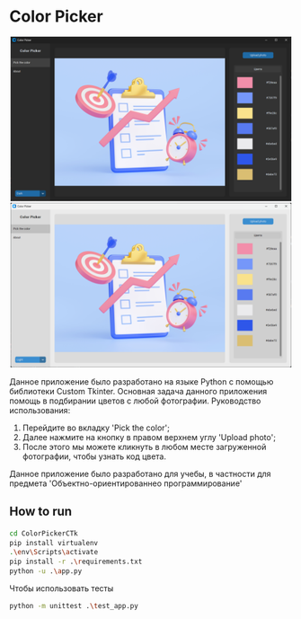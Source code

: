 # Color Picker

<p align="center">
  <img width="500" src="/screenshots/dark.png">
  <img width="500" src="/screenshots/light.png">
</p>
Данное приложение было разработано на языке Python с помощью библиотеки Custom Tkinter. Основная задача данного приложения помощь в подбирании цветов с любой фотографии.
Руководство использования:

1. Перейдите во вкладку 'Pick the color';
2. Далее нажмите на кнопку в правом верхнем углу 'Upload photo';
3. После этого мы можете кликнуть в любом месте загруженной фотографии, чтобы узнать код цвета.

Данное приложение было разработано для учебы, в частности для предмета 'Объектно-ориентированнео программирование'

## How to run

```bash
cd ColorPickerCTk
pip install virtualenv
.\env\Scripts\activate
pip install -r .\requirements.txt
python -u .\app.py
```

Чтобы использовать тесты

```bash
python -m unittest .\test_app.py
```
